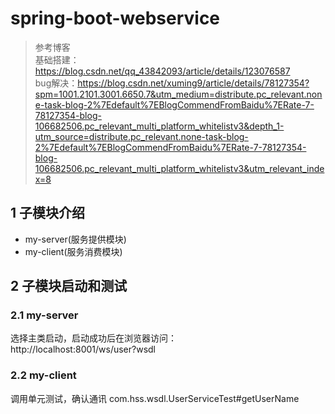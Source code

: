 # spring-boot-webservice
> 参考博客   
> 基础搭建：https://blog.csdn.net/qq_43842093/article/details/123076587  
> bug解决：https://blog.csdn.net/xuming9/article/details/78127354?spm=1001.2101.3001.6650.7&utm_medium=distribute.pc_relevant.none-task-blog-2%7Edefault%7EBlogCommendFromBaidu%7ERate-7-78127354-blog-106682506.pc_relevant_multi_platform_whitelistv3&depth_1-utm_source=distribute.pc_relevant.none-task-blog-2%7Edefault%7EBlogCommendFromBaidu%7ERate-7-78127354-blog-106682506.pc_relevant_multi_platform_whitelistv3&utm_relevant_index=8

## 1 子模块介绍
* my-server(服务提供模块)
* my-client(服务消费模块)

## 2 子模块启动和测试
### 2.1 my-server
选择主类启动，启动成功后在浏览器访问：  
http://localhost:8001/ws/user?wsdl

### 2.2 my-client
调用单元测试，确认通讯
com.hss.wsdl.UserServiceTest#getUserName